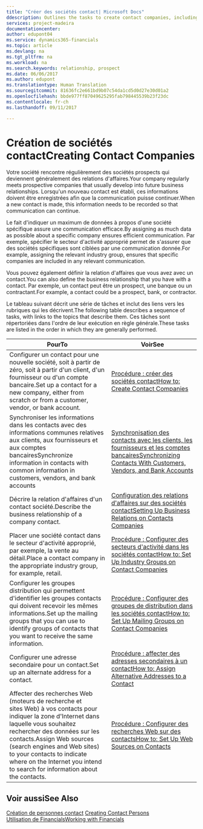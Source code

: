 ```yaml
---
title: "Créer des sociétés contact| Microsoft Docs"
ddescription: Outlines the tasks to create contact companies, including assigning relevant data about prospects and defining the business relationships you have with companies.
services: project-madeira
documentationcenter: 
author: edupont04
ms.service: dynamics365-financials
ms.topic: article
ms.devlang: na
ms.tgt_pltfrm: na
ms.workload: na
ms.search.keywords: relationship, prospect
ms.date: 06/06/2017
ms.author: edupont
ms.translationtype: Human Translation
ms.sourcegitcommit: 81636fc2e661bd9b07c54da1cd5d0d27e30d01a2
ms.openlocfilehash: bbde977ff87049625295fab798445539b23f23dc
ms.contentlocale: fr-ch
ms.lasthandoff: 09/11/2017

---
```

# <a name="creating-contact-companies"></a><span data-ttu-id="8886e-102">Création de sociétés contact</span><span class="sxs-lookup"><span data-stu-id="8886e-102">Creating Contact Companies</span></span>
<span data-ttu-id="8886e-103">Votre société rencontre régulièrement des sociétés prospects qui deviennent généralement des relations d'affaires.</span><span class="sxs-lookup"><span data-stu-id="8886e-103">Your company regularly meets prospective companies that usually develop into future business relationships.</span></span> <span data-ttu-id="8886e-104">Lorsqu'un nouveau contact est établi, ces informations doivent être enregistrées afin que la communication puisse continuer.</span><span class="sxs-lookup"><span data-stu-id="8886e-104">When a new contact is made, this information needs to be recorded so that communication can continue.</span></span>

<span data-ttu-id="8886e-105">Le fait d'indiquer un maximum de données à propos d'une société spécifique assure une communication efficace.</span><span class="sxs-lookup"><span data-stu-id="8886e-105">By assigning as much data as possible about a specific company ensures efficient communication.</span></span> <span data-ttu-id="8886e-106">Par exemple, spécifier le secteur d'activité approprié permet de s'assurer que des sociétés spécifiques sont ciblées par une communication donnée.</span><span class="sxs-lookup"><span data-stu-id="8886e-106">For example, assigning the relevant industry group, ensures that specific companies are included in any relevant communication.</span></span>

<span data-ttu-id="8886e-107">Vous pouvez également définir la relation d'affaires que vous avez avec un contact.</span><span class="sxs-lookup"><span data-stu-id="8886e-107">You can also define the business relationship that you have with a contact.</span></span> <span data-ttu-id="8886e-108">Par exemple, un contact peut être un prospect, une banque ou un contractant.</span><span class="sxs-lookup"><span data-stu-id="8886e-108">For example, a contact could be a prospect, bank, or contractor.</span></span>

<span data-ttu-id="8886e-109">Le tableau suivant décrit une série de tâches et inclut des liens vers les rubriques qui les décrivent.</span><span class="sxs-lookup"><span data-stu-id="8886e-109">The following table describes a sequence of tasks, with links to the topics that describe them.</span></span> <span data-ttu-id="8886e-110">Ces tâches sont répertoriées dans l'ordre de leur exécution en règle générale.</span><span class="sxs-lookup"><span data-stu-id="8886e-110">These tasks are listed in the order in which they are generally performed.</span></span>

| <span data-ttu-id="8886e-111">Pour</span><span class="sxs-lookup"><span data-stu-id="8886e-111">To</span></span> | <span data-ttu-id="8886e-112">Voir</span><span class="sxs-lookup"><span data-stu-id="8886e-112">See</span></span> |
| --- | --- |
| <span data-ttu-id="8886e-113">Configurer un contact pour une nouvelle société, soit à partir de zéro, soit à partir d'un client, d'un fournisseur ou d'un compte bancaire.</span><span class="sxs-lookup"><span data-stu-id="8886e-113">Set up a contact for a new company, either from scratch or from a customer, vendor, or bank account.</span></span> |[<span data-ttu-id="8886e-114">Procédure : créer des sociétés contact</span><span class="sxs-lookup"><span data-stu-id="8886e-114">How to: Create Contact Companies</span></span>](marketing-how-create-contact-companies.md) |
| <span data-ttu-id="8886e-115">Synchroniser les informations dans les contacts avec des informations communes relatives aux clients, aux fournisseurs et aux comptes bancaires</span><span class="sxs-lookup"><span data-stu-id="8886e-115">Synchronize information in contacts with common information in customers, vendors, and bank accounts</span></span> |[<span data-ttu-id="8886e-116">Synchronisation des contacts avec les clients, les fournisseurs et les comptes bancaires</span><span class="sxs-lookup"><span data-stu-id="8886e-116">Synchronizing Contacts With Customers, Vendors, and Bank Accounts</span></span>](marketing-synchronize-contacts-customers-vendors-bank-accounts.md) |
| <span data-ttu-id="8886e-117">Décrire la relation d'affaires d'un contact société.</span><span class="sxs-lookup"><span data-stu-id="8886e-117">Describe the business relationship of a company contact.</span></span> |[<span data-ttu-id="8886e-118">Configuration des relations d'affaires sur des sociétés contact</span><span class="sxs-lookup"><span data-stu-id="8886e-118">Setting Up Business Relations on Contacts Companies</span></span>](marketing-business-relations.md) |
| <span data-ttu-id="8886e-119">Placer une société contact dans le secteur d'activité approprié, par exemple, la vente au détail.</span><span class="sxs-lookup"><span data-stu-id="8886e-119">Place a contact company in the appropriate industry group, for example, retail.</span></span> |[<span data-ttu-id="8886e-120">Procédure : Configurer des secteurs d'activité dans les sociétés contact</span><span class="sxs-lookup"><span data-stu-id="8886e-120">How to: Set Up Industry Groups on Contact Companies</span></span>](marketing-industry-groups.md) |
| <span data-ttu-id="8886e-121">Configurer les groupes distribution qui permettent d'identifier les groupes contacts qui doivent recevoir les mêmes informations.</span><span class="sxs-lookup"><span data-stu-id="8886e-121">Set up the mailing groups that you can use to identify groups of contacts that you want to receive the same information.</span></span> |[<span data-ttu-id="8886e-122">Procédure : Configurer des groupes de distribution dans les sociétés contact</span><span class="sxs-lookup"><span data-stu-id="8886e-122">How to: Set Up Mailing Groups on Contact Companies</span></span>](marketing-mailing-groups.md) |
| <span data-ttu-id="8886e-123">Configurer une adresse secondaire pour un contact.</span><span class="sxs-lookup"><span data-stu-id="8886e-123">Set up an alternate address for a contact.</span></span> |[<span data-ttu-id="8886e-124">Procédure : affecter des adresses secondaires à un contact</span><span class="sxs-lookup"><span data-stu-id="8886e-124">How to: Assign Alternative Addresses to a Contact</span></span>](marketing-how-assign-alternate-address.md) |
| <span data-ttu-id="8886e-125">Affecter des recherches Web (moteurs de recherche et sites Web) à vos contacts pour indiquer la zone d'Internet dans laquelle vous souhaitez rechercher des données sur les contacts.</span><span class="sxs-lookup"><span data-stu-id="8886e-125">Assign Web sources (search engines and Web sites) to your contacts to indicate where on the Internet you intend to search for information about the contacts.</span></span> |[<span data-ttu-id="8886e-126">Procédure : Configurer des recherches Web sur des contacts</span><span class="sxs-lookup"><span data-stu-id="8886e-126">How to: Set Up Web Sources on Contacts</span></span>](marketing-web-sources.md) |

## <a name="see-also"></a><span data-ttu-id="8886e-127">Voir aussi</span><span class="sxs-lookup"><span data-stu-id="8886e-127">See Also</span></span>
<span data-ttu-id="8886e-128">[Création de personnes contact](marketing-create-contact-persons.md) </span><span class="sxs-lookup"><span data-stu-id="8886e-128">[Creating Contact Persons](marketing-create-contact-persons.md) </span></span>  
[<span data-ttu-id="8886e-129">Utilisation de Financials</span><span class="sxs-lookup"><span data-stu-id="8886e-129">Working with Financials</span></span>](ui-work-product.md)

